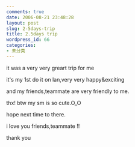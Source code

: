 ```yaml
---
comments: true
date: 2006-08-21 23:48:28
layout: post
slug: 2-5days-trip
title: 2.5days trip
wordpress_id: 66
categories:
- 未分类
---
```


it was a very very greart trip for me




it's my 1st do it on lan,very very happy&exciting




and my friends,teammate are very friendly to me.




thx! btw my sm is so cute.O_O




hope next time to there.




i love you friends,teammate !!




thank you

